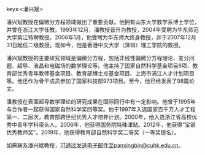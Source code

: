keys:<潘兴斌>


潘兴斌教授在偏微分方程领域做出了重要贡献。他拥有山东大学数学系博士学位，并曾在浙江大学任教。1993年12月，潘教授晋升为教授，2004年受聘为华东师范大学紫江特聘教授。2006年1月，他受聘为华东师大终身教授，并于2007年12月31日起任二级教授。现如今，他是香港中文大学（深圳）理工学院的教授。

潘兴斌教授的主要研究领域是偏微分方程，包括非线性偏微分方程理论、变分问题、超导、液晶和电磁场的数学理论等。他主持了国家自然科学基金项目8项、教育部优秀青年教师基金项目、教育部博士点基金项目、上海市浦江人才计划项目等。他还作为骨干成员参加了国家科技部973项目。至今，他已经发表了98篇论文。

潘教授在表面超导数学理论的研究成果在国际同行中有一定影响。他曾于1995年与合作者一起获得国家自然科学奖四等奖。他于1997年入选国家百千万人才工程第一、二层次，教育部跨世纪优秀人才培养计划。2000年，他入选浙江省高校优秀中青年学科带头人。2006年，他获得国务院特殊津贴。2012年，他获得“宝钢优秀教师奖”。2019年，他获得教育部自然科学奖二等奖（一等奖提名）。

如需联系潘兴斌教授，可通过发送电子邮件至panxingbin@cuhk.edu.cn。
